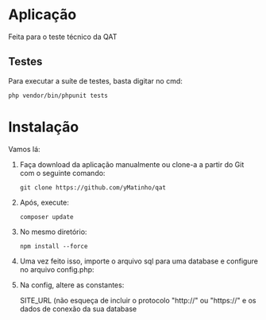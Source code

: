 # Aplicação

<p>Feita para o teste técnico da QAT</p>

## Testes

<p>Para executar a suíte de testes, basta digitar no cmd:</p>

`php vendor/bin/phpunit tests`

# Instalação

Vamos lá:

1. Faça download da aplicação manualmente ou clone-a a partir do Git com o seguinte comando:

    `git clone https://github.com/yMatinho/qat`

2. Após, execute:

    `composer update`

3. No mesmo diretório:

    `npm install --force`

4. Uma vez feito isso, importe o arquivo sql para uma database e configure no arquivo config.php:

5. Na config, altere as constantes:

     SITE_URL (não esqueça de incluir o protocolo "http://" ou "https://" e os dados de conexão da sua database
